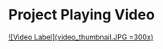 # Project Playing Video<br/>
[![Video Label](video_thumbnail.JPG =300x)](https://youtu.be/srefF-LAV3c)

